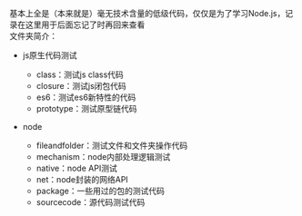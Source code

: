 <!--
 * @Description: 
 * @Author: Loki Zhao
 * @Copyright: Loki Zhao
 * @Date: 2019-10-30 11:42:40
 * @LastEditors: Loki Zhao
 * @LastEditTime: 2019-10-30 14:19:07
 -->
基本上全是（本来就是）毫无技术含量的低级代码，仅仅是为了学习Node.js，记录在这里用于后面忘记了时再回来查看<br>
文件夹简介：<br>
+ js原生代码测试
    + class：测试js class代码
    + closure：测试js闭包代码
    + es6：测试es6新特性的代码
    + prototype：测试原型链代码

+ node
    + fileandfolder：测试文件和文件夹操作代码
    + mechanism：node内部处理逻辑测试
    + native：node API测试
    + net：node封装的网络API
    + package：一些用过的包的测试代码
    + sourcecode：源代码测试代码